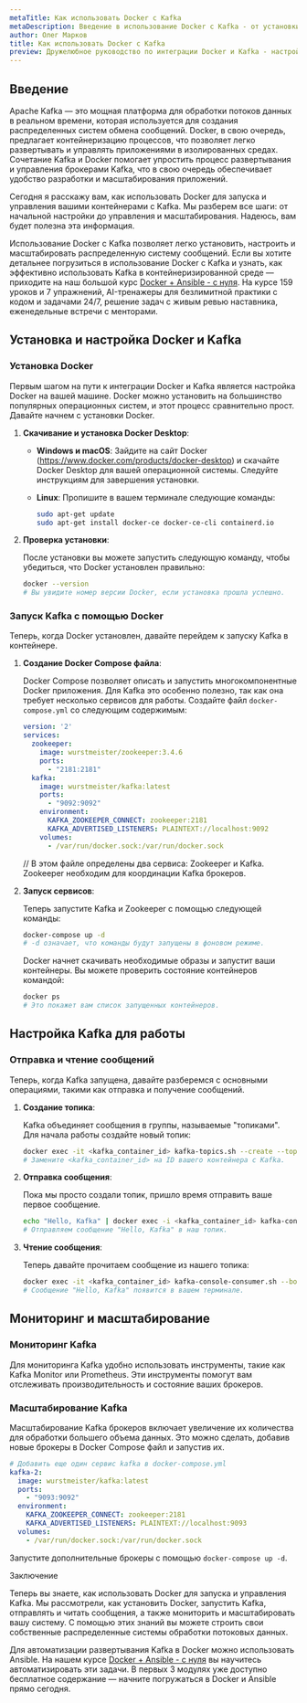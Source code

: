 ```yaml
---
metaTitle: Как использовать Docker с Kafka
metaDescription: Введение в использование Docker с Kafka - от установки и настройки до мониторинга и масштабирования распределенной системы сообщений
author: Олег Марков
title: Как использовать Docker с Kafka
preview: Дружелюбное руководство по интеграции Docker и Kafka - настройка контейнеров и базовая работа с распределенной системой сообщений
---
```


## Введение

Apache Kafka — это мощная платформа для обработки потоков данных в реальном времени, которая используется для создания распределенных систем обмена сообщений. Docker, в свою очередь, предлагает контейнеризацию процессов, что позволяет легко развертывать и управлять приложениями в изолированных средах. Сочетание Kafka и Docker помогает упростить процесс развертывания и управления брокерами Kafka, что в свою очередь обеспечивает удобство разработки и масштабирования приложений.

Сегодня я расскажу вам, как использовать Docker для запуска и управления вашими контейнерами с Kafka. Мы разберем все шаги: от начальной настройки до управления и масштабирования. Надеюсь, вам будет полезна эта информация.

Использование Docker с Kafka позволяет легко установить, настроить и масштабировать распределенную систему сообщений. Если вы хотите детальнее погрузиться в использование Docker с Kafka и узнать, как эффективно использовать Kafka в контейнеризированной среде — приходите на наш большой курс [Docker + Ansible - с нуля](https://purpleschool.ru/course/docker?utm_source=knowledgebase&utm_medium=text&utm_campaign=Kak_ispolzovat_Docker_s_Kafka). На курсе 159 уроков и 7 упражнений, AI-тренажеры для безлимитной практики с кодом и задачами 24/7, решение задач с живым ревью наставника, еженедельные встречи с менторами.

## Установка и настройка Docker и Kafka

### Установка Docker

Первым шагом на пути к интеграции Docker и Kafka является настройка Docker на вашей машине. Docker можно установить на большинство популярных операционных систем, и этот процесс сравнительно прост. Давайте начнем с установки Docker.

1. **Скачивание и установка Docker Desktop**:

    - **Windows и macOS**: Зайдите на сайт Docker (https://www.docker.com/products/docker-desktop) и скачайте Docker Desktop для вашей операционной системы. Следуйте инструкциям для завершения установки.
  
    - **Linux**: Пропишите в вашем терминале следующие команды:
      ```sh
      sudo apt-get update
      sudo apt-get install docker-ce docker-ce-cli containerd.io
      ```

2. **Проверка установки**:
   
   После установки вы можете запустить следующую команду, чтобы убедиться, что Docker установлен правильно:
   ```sh
   docker --version
   # Вы увидите номер версии Docker, если установка прошла успешно.
   ```

### Запуск Kafka с помощью Docker

Теперь, когда Docker установлен, давайте перейдем к запуску Kafka в контейнере.

1. **Создание Docker Compose файла**:

   Docker Compose позволяет описать и запустить многокомпонентные Docker приложения. Для Kafka это особенно полезно, так как она требует несколько сервисов для работы. Создайте файл `docker-compose.yml` со следующим содержимым:

   ```yaml
   version: '2'
   services:
     zookeeper:
       image: wurstmeister/zookeeper:3.4.6
       ports:
         - "2181:2181"
     kafka:
       image: wurstmeister/kafka:latest
       ports:
         - "9092:9092"
       environment:
         KAFKA_ZOOKEEPER_CONNECT: zookeeper:2181
         KAFKA_ADVERTISED_LISTENERS: PLAINTEXT://localhost:9092
       volumes:
         - /var/run/docker.sock:/var/run/docker.sock
   ```
   // В этом файле определены два сервиса: Zookeeper и Kafka. Zookeeper необходим для координации Kafka брокеров.

2. **Запуск сервисов**:

   Теперь запустите Kafka и Zookeeper с помощью следующей команды:
   ```sh
   docker-compose up -d
   # -d означает, что команды будут запущены в фоновом режиме.
   ```

   Docker начнет скачивать необходимые образы и запустит ваши контейнеры. Вы можете проверить состояние контейнеров командой:
   ```sh
   docker ps
   # Это покажет вам список запущенных контейнеров.
   ```

## Настройка Kafka для работы

### Отправка и чтение сообщений

Теперь, когда Kafka запущена, давайте разберемся с основными операциями, такими как отправка и получение сообщений.

1. **Создание топика**:

   Kafka объединяет сообщения в группы, называемые "топиками". Для начала работы создайте новый топик:

   ```sh
   docker exec -it <kafka_container_id> kafka-topics.sh --create --topic test-topic --bootstrap-server kafka:9092 --partitions 1 --replication-factor 1
   # Замените <kafka_container_id> на ID вашего контейнера с Kafka.
   ```

2. **Отправка сообщения**:

   Пока мы просто создали топик, пришло время отправить ваше первое сообщение.

   ```sh
   echo "Hello, Kafka" | docker exec -i <kafka_container_id> kafka-console-producer.sh --broker-list kafka:9092 --topic test-topic
   # Отправляем сообщение "Hello, Kafka" в наш топик.
   ```

3. **Чтение сообщения**:

   Теперь давайте прочитаем сообщение из нашего топика:

   ```sh
   docker exec -it <kafka_container_id> kafka-console-consumer.sh --bootstrap-server kafka:9092 --topic test-topic --from-beginning
   # Сообщение "Hello, Kafka" появится в вашем терминале.
   ```

## Мониторинг и масштабирование

### Мониторинг Kafka

Для мониторинга Kafka удобно использовать инструменты, такие как Kafka Monitor или Prometheus. Эти инструменты помогут вам отслеживать производительность и состояние ваших брокеров.

### Масштабирование Kafka

Масштабирование Kafka брокеров включает увеличение их количества для обработки большего объема данных. Это можно сделать, добавив новые брокеры в Docker Compose файл и запустив их.

```yaml
# Добавить еще один сервис kafka в docker-compose.yml
kafka-2:
  image: wurstmeister/kafka:latest
  ports:
    - "9093:9092"
  environment:
    KAFKA_ZOOKEEPER_CONNECT: zookeeper:2181
    KAFKA_ADVERTISED_LISTENERS: PLAINTEXT://localhost:9093
  volumes:
    - /var/run/docker.sock:/var/run/docker.sock
```

Запустите дополнительные брокеры с помощью `docker-compose up -d`.

Заключение

Теперь вы знаете, как использовать Docker для запуска и управления Kafka. Мы рассмотрели, как установить Docker, запустить Kafka, отправлять и читать сообщения, а также мониторить и масштабировать вашу систему. С помощью этих знаний вы можете строить свои собственные распределенные системы обработки потоковых данных. 

Для автоматизации развертывания Kafka в Docker можно использовать Ansible. На нашем курсе [Docker + Ansible - с нуля](https://purpleschool.ru/course/docker?utm_source=knowledgebase&utm_medium=text&utm_campaign=Kak_ispolzovat_Docker_s_Kafka) вы научитесь автоматизировать эти задачи. В первых 3 модулях уже доступно бесплатное содержание — начните погружаться в Docker и Ansible прямо сегодня.

